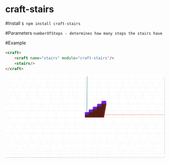 # craft-stairs

#Install
`$ npm install craft-stairs`

#Parameters
`numberOfSteps - determines how many steps the stairs have`

#Example
```html
<craft>
	<craft name="stairs" module="craft-stairs"/>
	<stairs/>
</craft>
```

![example](example.png)